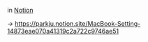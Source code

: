 in [Notion](https://www.notion.so/parkju/MacBook-Setting-14873eae070a41319c2a722c9746ae51)

-> https://parkju.notion.site/MacBook-Setting-14873eae070a41319c2a722c9746ae51
